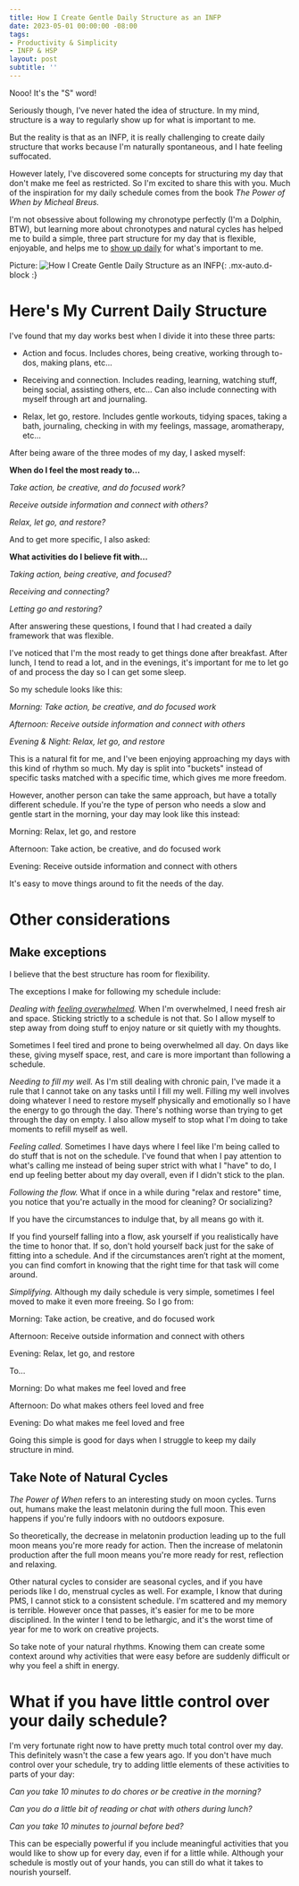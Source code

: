 ```yaml
---
title: How I Create Gentle Daily Structure as an INFP
date: 2023-05-01 00:00:00 -08:00
tags:
- Productivity & Simplicity
- INFP & HSP
layout: post
subtitle: ''
---
```


Nooo! It's the "S" word!

Seriously though, I've never hated the idea of structure. In my mind, structure is a way to regularly show up for what is important to me.

But the reality is that as an INFP, it is really challenging to create daily structure that works because I'm naturally spontaneous, and I hate feeling suffocated.

However lately, I've discovered some concepts for structuring my day that don't make me feel as restricted. So I'm excited to share this with you. Much of the inspiration for my daily schedule comes from the book *The Power of When by Micheal Breus.*

I'm not obsessive about following my chronotype perfectly (I'm a Dolphin, BTW), but learning more about chronotypes and natural cycles has helped me to build a simple, three part structure for my day that is flexible, enjoyable, and helps me to [show up daily](https://arcadiapage.com/2023-04-28-reaching-creative-goals-a-little-every-day/) for what's important to me.

Picture:
![How I Create Gentle Daily Structure as an INFP](/uploads/create-gentle-daily-structure-infp.png "INFP organization INFP planner INFP Personal Growth INFP Organized"){: .mx-auto.d-block :}

# Here's My Current Daily Structure

I've found that my day works best when I divide it into these three parts:

- Action and focus. Includes chores, being creative, working through to-dos, making plans, etc...

- Receiving and connection. Includes reading, learning, watching stuff, being social, assisting others, etc... Can also include connecting with myself through art and journaling.

- Relax, let go, restore. Includes gentle workouts, tidying spaces, taking a bath, journaling, checking in with my feelings, massage, aromatherapy, etc...

After being aware of the three modes of my day, I asked myself:

**When do I feel the most ready to...**

*Take action, be creative, and do focused work?*

*Receive outside information and connect with others?*

*Relax, let go, and restore?*

And to get more specific, I also asked:

**What activities do I believe fit with...**

*Taking action, being creative, and focused?*

*Receiving and connecting?*

*Letting go and restoring?*


After answering these questions, I found that I had created a daily framework that was flexible.

I've noticed that I'm the most ready to get things done after breakfast. After lunch, I tend to read a lot, and in the evenings, it's important for me to let go of and process the day so I can get some sleep.

So my schedule looks like this:

*Morning: Take action, be creative, and do focused work*

*Afternoon: Receive outside information and connect with others*

*Evening & Night: Relax, let go, and restore*

This is a natural fit for me, and I've been enjoying approaching my days with this kind of rhythm so much. My day is split into "buckets" instead of specific tasks matched with a specific time, which gives me more freedom.

However, another person can take the same approach, but have a totally different schedule. If you're the type of person who needs a slow and gentle start in the morning, your day may look like this instead:

Morning: Relax, let go, and restore

Afternoon: Take action, be creative, and do focused work

Evening: Receive outside information and connect with others

It's easy to move things around to fit the needs of the day.

# Other considerations

## Make exceptions

I believe that the best structure has room for flexibility.

The exceptions I make for following my schedule include:

*Dealing with [feeling overwhelmed](https://arcadiapage.com/2020-09-30-7-ways-to-balance-high-sensitivity-with-productivity/).* When I'm overwhelmed, I need fresh air and space. Sticking strictly to a schedule is not that. So I allow myself to step away from doing stuff to enjoy nature or sit quietly with my thoughts.

Sometimes I feel tired and prone to being overwhelmed all day. On days like these,  giving myself space, rest, and care is more important than following a schedule.

*Needing to fill my well.* As I'm still dealing with chronic pain, I've made it a rule that I cannot take on any tasks until I fill my well. Filling my well involves doing whatever I need to restore myself physically and emotionally so I have the energy to go through the day. There's nothing worse than trying to get through the day on empty.  I also allow myself to stop what I'm doing to take moments to refill myself as well.

*Feeling called.* Sometimes I have days where I feel like I'm being called to do stuff that is not on the schedule. I've found that when I pay attention to what's calling me instead of being super strict with what I "have" to do, I end up feeling better about my day overall, even if I didn't stick to the plan.


*Following the flow.* What if once in a while during "relax and restore" time, you notice that you're actually in the mood for cleaning?  Or socializing?

If you have the circumstances to indulge that, by all means go with it.

If you find yourself falling into a flow, ask yourself if you realistically have the time to honor that. If so, don't hold yourself back just for the sake of fitting into a schedule. And if the circumstances aren’t right at the moment, you can find comfort in knowing that the right time for that task will come around.


*Simplifying.* Although my daily schedule is very simple, sometimes I feel moved to make it even more freeing. So I go from:

Morning: Take action, be creative, and do focused work

Afternoon: Receive outside information and connect with others

Evening: Relax, let go, and restore

To...

Morning: Do what makes me feel loved and free

Afternoon: Do what makes others feel loved and free

Evening: Do what makes me feel loved and free

Going this simple is good for days when I struggle to keep my daily structure in mind.


## Take Note of Natural Cycles

*The Power of When* refers to an interesting study on moon cycles. Turns out, humans make the least melatonin during the full moon. This even happens if you're fully indoors with no outdoors exposure.

So theoretically, the decrease in melatonin production leading up to the full moon means you're more ready for action. Then the increase of melatonin production after the full moon means you're more ready for rest, reflection and relaxing.

Other natural cycles to consider are seasonal cycles, and if you have periods like I do, menstrual cycles as well. For example, I know that during PMS, I cannot stick to a consistent schedule. I'm scattered and my memory is terrible. However once that passes, it's easier for me to be more disciplined. In the winter I tend to be lethargic, and it's the worst time of year for me to work on creative projects.

So take note of your natural rhythms. Knowing them can create some context around why activities that were easy before are suddenly difficult or why you feel a shift in energy.


# What if you have little control over your daily schedule?

I'm very fortunate right now to have pretty much total control over my day. This definitely wasn't the case a few years ago. If you don't have much control over your schedule, try to adding little elements of these activities to parts of your day:

*Can you take 10 minutes to do chores or be creative in the morning?*

*Can you do a little bit of reading or chat with others during lunch?*

*Can you take 10 minutes to journal before bed?*

This can be especially powerful if you include meaningful activities that you would like to show up for every day, even if for a little while. Although your schedule is mostly out of your hands, you can still do what it takes to nourish yourself.



